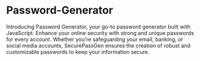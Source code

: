 # Password-Generator
Introducing Password Generator, your go-to password generator built with JavaScript. Enhance your online security with strong and unique passwords for every account. Whether you're safeguarding your email, banking, or social media accounts, SecurePassGen ensures the creation of robust and customizable passwords to keep your information secure.
